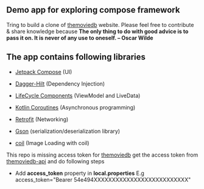 ## Demo app for exploring compose framework
 Tring to build a clone of [themoviedb](https://themoviedb.org/) website. Please feel free to contribute & share knowledge because 
 **The only thing to do with good advice is to pass it on. It is never of any use to oneself. – Oscar Wilde**

## The app contains following libraries

- [Jetpack Compose](https://developer.android.com/jetpack/compose) (UI)

- [Dagger-Hilt](https://dagger.dev/hilt/) (Dependency Injection)

- [LifeCycle Components](https://developer.android.com/topic/libraries/architecture/livedata) (ViewModel and LiveData)

- [Kotlin Coroutines](https://kotlinlang.org/docs/reference/coroutines-overview.html) (Asynchronous programming)

- [Retrofit](https://square.github.io/retrofit/) (Networking)

- [Gson](https://github.com/square/gson) (serialization/deserialization library)

- [coil](https://github.com/coil-kt/coil) (Image Loading with coil)


This repo is missing access token for [themoviedb]([https://themoviedb.org/])
get the access token from [themoviedb-api](https://developer.themoviedb.org/reference/movie-top-rated-list) and do following steps
- Add **access_token** property in **local.properties** E.g access_token="Bearer 54e494XXXXXXXXXXXXXXXXXXXXXXXXXX"
